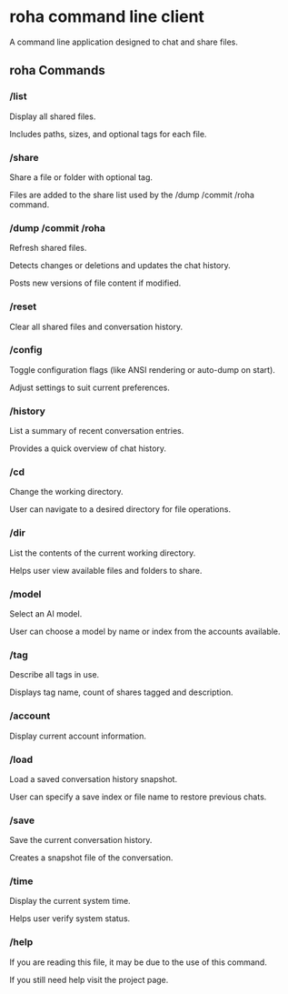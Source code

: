 # roha command line client

A command line application designed to chat and share files.

## roha Commands

### /list

Display all shared files.

Includes paths, sizes, and optional tags for each file.

### /share

Share a file or folder with optional tag.

Files are added to the share list used by the /dump /commit /roha command.

### /dump /commit /roha

Refresh shared files. 

Detects changes or deletions and updates the chat history.

Posts new versions of file content if modified.

### /reset

Clear all shared files and conversation history.

### /config

Toggle configuration flags (like ANSI rendering or auto-dump on start).

Adjust settings to suit current preferences.

### /history

List a summary of recent conversation entries. 

Provides a quick overview of chat history.

### /cd

Change the working directory. 

User can navigate to a desired directory for file operations.

### /dir

List the contents of the current working directory. 

Helps user view available files and folders to share.


### /model

Select an AI model.

User can choose a model by name or index from the accounts available.

### /tag

Describe all tags in use.

Displays tag name, count of shares tagged and description.

### /account

Display current account information.

### /load

Load a saved conversation history snapshot.

User can specify a save index or file name to restore previous chats.

### /save

Save the current conversation history. 

Creates a snapshot file of the conversation.

### /time

Display the current system time. 

Helps user verify system status.

### /help

If you are reading this file, it may be due to the use of this command.

If you still need help visit the project page.
